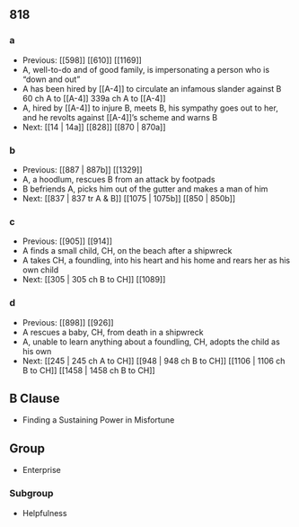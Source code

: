 ## 818
### a
- Previous: [[598]] [[610]] [[1169]] 
- A, well-to-do and of good family, is impersonating a person who is “down and out”
- A has been hired by [[A-4]] to circulate an infamous slander against B 60 ch A to [[A-4]] 339a ch A to [[A-4]]
- A, hired by [[A-4]] to injure B, meets B, his sympathy goes out to her, and he revolts against [[A-4]]’s scheme and warns B
- Next: [[14 | 14a]] [[828]] [[870 | 870a]] 

### b
- Previous: [[887 | 887b]] [[1329]] 
- A, a hoodlum, rescues B from an attack by footpads
- B befriends A, picks him out of the gutter and makes a man of him
- Next: [[837 | 837 tr A &amp; B]] [[1075 | 1075b]] [[850 | 850b]] 

### c
- Previous: [[905]] [[914]] 
- A finds a small child, CH, on the beach after a shipwreck
- A takes CH, a foundling, into his heart and his home and rears her as his own child
- Next: [[305 | 305 ch B to CH]] [[1089]] 

### d
- Previous: [[898]] [[926]] 
- A rescues a baby, CH, from death in a shipwreck
- A, unable to learn anything about a foundling, CH, adopts the child as his own
- Next: [[245 | 245 ch A to CH]] [[948 | 948 ch B to CH]] [[1106 | 1106 ch B to CH]] [[1458 | 1458 ch B to CH]] 

## B Clause
- Finding a Sustaining Power in Misfortune

## Group
- Enterprise

### Subgroup
- Helpfulness

